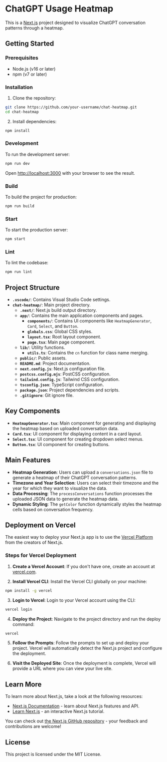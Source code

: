 # ChatGPT Usage Heatmap

This is a [Next.js](https://nextjs.org) project designed to visualize ChatGPT conversation patterns through a heatmap.

## Getting Started

### Prerequisites

- Node.js (v16 or later)
- npm (v7 or later)

### Installation

1. Clone the repository:

```bash
git clone https://github.com/your-username/chat-heatmap.git
cd chat-heatmap
```

2. Install dependencies:

```bash
npm install
```

### Development

To run the development server:

```bash
npm run dev
```

Open [http://localhost:3000](http://localhost:3000) with your browser to see the result.

### Build

To build the project for production:

```bash
npm run build
```

### Start

To start the production server:

```bash
npm start
```

### Lint

To lint the codebase:

```bash
npm run lint
```

## Project Structure

- **`.vscode/`**: Contains Visual Studio Code settings.
- **`chat-heatmap/`**: Main project directory.
  - **`.next/`**: Next.js build output directory.
  - **`app/`**: Contains the main application components and pages.
    - **`components/`**: Contains UI components like `HeatmapGenerator`, `Card`, `Select`, and `Button`.
    - **`globals.css`**: Global CSS styles.
    - **`layout.tsx`**: Root layout component.
    - **`page.tsx`**: Main page component.
  - **`lib/`**: Utility functions.
    - **`utils.ts`**: Contains the `cn` function for class name merging.
  - **`public/`**: Public assets.
  - **`README.md`**: Project documentation.
  - **`next.config.js`**: Next.js configuration file.
  - **`postcss.config.mjs`**: PostCSS configuration.
  - **`tailwind.config.js`**: Tailwind CSS configuration.
  - **`tsconfig.json`**: TypeScript configuration.
  - **`package.json`**: Project dependencies and scripts.
  - **`.gitignore`**: Git ignore file.

## Key Components

- **`HeatmapGenerator.tsx`**: Main component for generating and displaying the heatmap based on uploaded conversation data.
- **`Card.tsx`**: UI component for displaying content in a card layout.
- **`Select.tsx`**: UI component for creating dropdown select menus.
- **`Button.tsx`**: UI component for creating buttons.

## Main Features

- **Heatmap Generation**: Users can upload a `conversations.json` file to generate a heatmap of their ChatGPT conversation patterns.
- **Timezone and Year Selection**: Users can select their timezone and the year for which they want to visualize the data.
- **Data Processing**: The `processConversations` function processes the uploaded JSON data to generate the heatmap data.
- **Dynamic Styling**: The `getColor` function dynamically styles the heatmap cells based on conversation frequency.

## Deployment on Vercel

The easiest way to deploy your Next.js app is to use the [Vercel Platform](https://vercel.com/new) from the creators of Next.js.

### Steps for Vercel Deployment

1. **Create a Vercel Account**: If you don't have one, create an account at [vercel.com](https://vercel.com).

2. **Install Vercel CLI**: Install the Vercel CLI globally on your machine:

```bash
npm install -g vercel
```

3. **Login to Vercel**: Login to your Vercel account using the CLI:

```bash
vercel login
```

4. **Deploy the Project**: Navigate to the project directory and run the deploy command:

```bash
vercel
```

5. **Follow the Prompts**: Follow the prompts to set up and deploy your project. Vercel will automatically detect the Next.js project and configure the deployment.

6. **Visit the Deployed Site**: Once the deployment is complete, Vercel will provide a URL where you can view your live site.

## Learn More

To learn more about Next.js, take a look at the following resources:

- [Next.js Documentation](https://nextjs.org/docs) - learn about Next.js features and API.
- [Learn Next.js](https://nextjs.org/learn) - an interactive Next.js tutorial.

You can check out [the Next.js GitHub repository](https://github.com/vercel/next.js) - your feedback and contributions are welcome!

## License

This project is licensed under the MIT License.